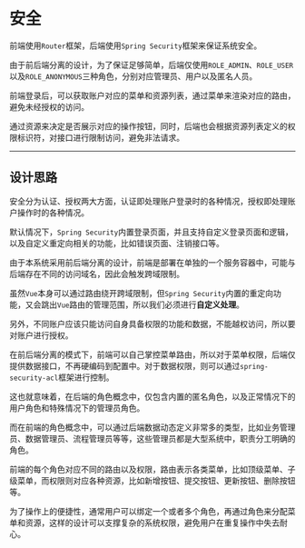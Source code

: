 安全
====

前端使用`Router`框架，后端使用`Spring Security`框架来保证系统安全。

由于前后端分离的设计，为了保证足够简单，后端仅使用`ROLE_ADMIN`、`ROLE_USER`以及`ROLE_ANONYMOUS`三种角色，分别对应管理员、用户以及匿名人员。

前端登录后，可以获取账户对应的菜单和资源列表，通过菜单来渲染对应的路由，避免未经授权的访问。

通过资源来决定是否展示对应的操作按钮，同时，后端也会根据资源列表定义的权限标识符，对接口进行限制访问，避免非法请求。

---

## 设计思路

安全分为认证、授权两大方面，认证即处理账户登录时的各种情况，授权即处理账户操作时的各种情况。

默认情况下，`Spring Security`内置登录页面，并且支持自定义登录页面和逻辑，以及自定义重定向相关的功能，比如错误页面、注销接口等。

由于本系统采用前后端分离的设计，前端是部署在单独的一个服务容器中，可能与后端存在不同的访问域名，因此会触发跨域限制。

虽然`Vue`本身可以通过路由绕开跨域限制，但`Spring Security`内置的重定向功能，又会跳出`Vue`路由的管理范围，所以我们必须进行**自定义处理**。

另外，不同账户应该只能访问自身具备权限的功能和数据，不能越权访问，所以要对账户进行授权。

在前后端分离的模式下，前端可以自己掌控菜单路由，所以对于菜单权限，后端仅提供数据接口，不再硬编码到配置中。对于数据权限，则可以通过`spring-security-acl`框架进行控制。

这也就意味着，在后端的角色概念中，仅包含内置的匿名角色，以及正常情况下的用户角色和特殊情况下的管理员角色。

而在前端的角色概念中，可以通过后端数据动态定义非常多的类型，比如业务管理员、数据管理员、流程管理员等等，这些管理员都是大型系统中，职责分工明确的角色。

前端的每个角色对应不同的路由以及权限，路由表示各类菜单，比如顶级菜单、子级菜单，而权限则对应各种资源，比如新增按钮、提交按钮、更新按钮、删除按钮等。

为了操作上的便捷性，通常用户可以绑定一个或者多个角色，再通过角色来分配菜单和资源，这样的设计可以支撑复杂的系统权限，避免用户在重复操作中失去耐心。
